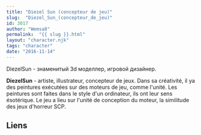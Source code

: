 ```yaml
---
title: "Diezel Sun (concepteur de jeu)"
slug:  "Diezel_Sun_(concepteur_de_jeu)"
id: 3017
author: "Wemsa8"
permalink:  "{{ slug }}.html"
layout: "character.njk"
tags: "character"
date: "2016-11-14"
---
```


DiezelSun - знаменитый 3d моделлер, игровой дизайнер.

**DiezelSun** - artiste, illustrateur, concepteur de jeux. Dans sa
créativité, il ya des peintures exécutées sur des moteurs de jeu, comme
l'unité. Les peintures sont faites dans le style d'un ordinateur, ils
ont leur sens ésotérique. Le jeu a lieu sur l'unité de conception du
moteur, la similitude des jeux d'horreur SCP.

## Liens
